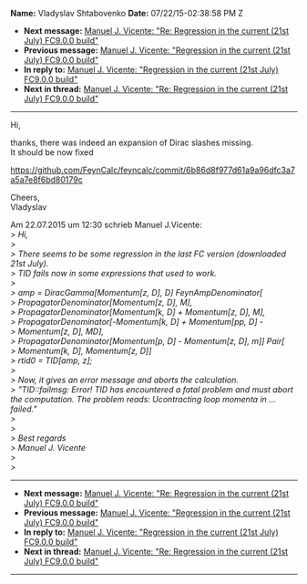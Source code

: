 **Name:** Vladyslav Shtabovenko
**Date:** 07/22/15-02:38:58 PM Z

  - **Next message:** [Manuel J. Vicente: "Re: Regression in the current
    (21st July) FC9.0.0 build"](0954.html)
  - **Previous message:** [Manuel J. Vicente: "Regression in the current
    (21st July) FC9.0.0 build"](0952.html)
  - **In reply to:** [Manuel J. Vicente: "Regression in the current
    (21st July) FC9.0.0 build"](0952.html)
  - **Next in thread:** [Manuel J. Vicente: "Re: Regression in the
    current (21st July) FC9.0.0 build"](0954.html)

-----

Hi,  

thanks, there was indeed an expansion of Dirac slashes missing.  
It should be now fixed  

https://github.com/FeynCalc/feyncalc/commit/6b86d8f977d61a9a96dfc3a7a5a7e8f6bd80179c  

Cheers,  
Vladyslav  

Am 22.07.2015 um 12:30 schrieb Manuel J.Vicente:  
*\> Hi,*  
*\>*  
*\> There seems to be some regression in the last FC version (downloaded
21st July).*  
*\> TID fails now in some expressions that used to work.*  
*\>*  
*\> amp = DiracGamma[Momentum[z, D], D]
FeynAmpDenominator[*  
*\> PropagatorDenominator[Momentum[z, D], M],*  
*\> PropagatorDenominator[Momentum[k, D] + Momentum[z,
D], M],*  
*\> PropagatorDenominator[-Momentum[k, D] + Momentum[pp,
D] -*  
*\> Momentum[z, D], MD],*  
*\> PropagatorDenominator[Momentum[p, D] - Momentum[z,
D], m]] Pair[*  
*\> Momentum[k, D], Momentum[z, D]]*  
*\> rtid0 = TID[amp, z];*  
*\>*  
*\> Now, it gives an error message and aborts the calculation.*  
*\> "TID::failmsg: Error\! TID has encountered a fatal problem and must
abort the computation. The problem reads: Ucontracting loop momenta in
... failed."*  
*\>*  
*\>*  
*\> Best regards*  
*\> Manuel J. Vicente*  
*\>*  
*\>*  

-----

  - **Next message:** [Manuel J. Vicente: "Re: Regression in the current
    (21st July) FC9.0.0 build"](0954.html)
  - **Previous message:** [Manuel J. Vicente: "Regression in the current
    (21st July) FC9.0.0 build"](0952.html)
  - **In reply to:** [Manuel J. Vicente: "Regression in the current
    (21st July) FC9.0.0 build"](0952.html)
  - **Next in thread:** [Manuel J. Vicente: "Re: Regression in the
    current (21st July) FC9.0.0 build"](0954.html)

-----

